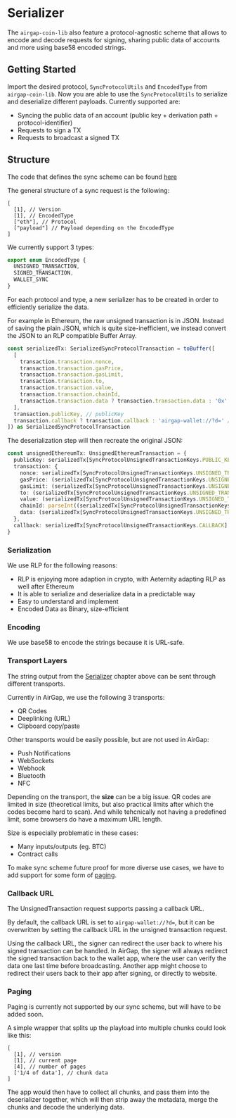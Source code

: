 # Serializer

The `airgap-coin-lib` also feature a protocol-agnostic scheme that allows to encode and decode requests for signing, sharing public data of accounts and more using base58 encoded strings.

## Getting Started

Import the desired protocol, `SyncProtocolUtils` and `EncodedType` from `airgap-coin-lib`. Now you are able to use the `SyncProtocolUtils` to serialize and deserialize different payloads. Currently supported are:

- Syncing the public data of an account (public key + derivation path + protocol-identifier)
- Requests to sign a TX
- Requests to broadcast a signed TX

## Structure

The code that defines the sync scheme can be found [here](https://github.com/airgap-it/airgap-coin-lib/blob/master/src/serializer/serializer.ts)

The general structure of a sync request is the following:

```rlp
[
  [1], // Version
  [1], // EncodedType
  ["eth"], // Protocol
  ["payload"] // Payload depending on the EncodedType
]
```

We currently support 3 types:

```typescript
export enum EncodedType {
  UNSIGNED_TRANSACTION,
  SIGNED_TRANSACTION,
  WALLET_SYNC
}
```

For each protocol and type, a new serializer has to be created in order to efficiently serialize the data.

For example in Ethereum, the raw unsigned transaction is in JSON. Instead of saving the plain JSON, which is quite size-inefficient, we instead convert the JSON to an RLP compatible Buffer Array.

```typescript
const serializedTx: SerializedSyncProtocolTransaction = toBuffer([
  [
    transaction.transaction.nonce,
    transaction.transaction.gasPrice,
    transaction.transaction.gasLimit,
    transaction.transaction.to,
    transaction.transaction.value,
    transaction.transaction.chainId,
    transaction.transaction.data ? transaction.transaction.data : '0x' // data is optional, include empty if necessary
  ],
  transaction.publicKey, // publicKey
  transaction.callback ? transaction.callback : 'airgap-wallet://?d=' // callback-scheme
]) as SerializedSyncProtocolTransaction
```

The deserialization step will then recreate the original JSON:

```typescript
const unsignedEthereumTx: UnsignedEthereumTransaction = {
  publicKey: serializedTx[SyncProtocolUnsignedTransactionKeys.PUBLIC_KEY].toString(),
  transaction: {
    nonce: serializedTx[SyncProtocolUnsignedTransactionKeys.UNSIGNED_TRANSACTION][0].toString(),
    gasPrice: (serializedTx[SyncProtocolUnsignedTransactionKeys.UNSIGNED_TRANSACTION][1] as Buffer).toString(),
    gasLimit: (serializedTx[SyncProtocolUnsignedTransactionKeys.UNSIGNED_TRANSACTION][2] as Buffer).toString(),
    to: (serializedTx[SyncProtocolUnsignedTransactionKeys.UNSIGNED_TRANSACTION][3] as Buffer).toString(),
    value: (serializedTx[SyncProtocolUnsignedTransactionKeys.UNSIGNED_TRANSACTION][4] as Buffer).toString(),
    chainId: parseInt((serializedTx[SyncProtocolUnsignedTransactionKeys.UNSIGNED_TRANSACTION][5] as Buffer).toString(), 10),
    data: (serializedTx[SyncProtocolUnsignedTransactionKeys.UNSIGNED_TRANSACTION][6] as Buffer).toString()
  },
  callback: serializedTx[SyncProtocolUnsignedTransactionKeys.CALLBACK].toString()
}
```

### Serialization

We use RLP for the following reasons:

- RLP is enjoying more adaption in crypto, with Aeternity adapting RLP as well after Ethereum
- It is able to serialize and deserialize data in a predictable way
- Easy to understand and implement
- Encoded Data as Binary, size-efficient

### Encoding

We use base58 to encode the strings because it is URL-safe.

### Transport Layers

The string output from the [Serializer](#structure) chapter above can be sent through different transports.

Currently in AirGap, we use the following 3 transports:

- QR Codes
- Deeplinking (URL)
- Clipboard copy/paste

Other transports would be easily possible, but are not used in AirGap:

- Push Notifications
- WebSockets
- Webhook
- Bluetooth
- NFC

Depending on the transport, the **size** can be a big issue. QR codes are limited in size (theoretical limits, but also practical limits after which the codes become hard to scan). And while tehcnically not having a predefined limit, some browsers do have a maximum URL length.

Size is especially problematic in these cases:

- Many inputs/outputs (eg. BTC)
- Contract calls

To make sync scheme future proof for more diverse use cases, we have to add support for some form of [paging](#paging).

### Callback URL

The UnsignedTransaction request supports passing a callback URL.

By default, the callback URL is set to `airgap-wallet://?d=`, but it can be overwritten by setting the callback URL in the unsigned transaction request.

Using the callback URL, the signer can redirect the user back to where his signed transaction can be handled. In AirGap, the signer will always redirect the signed transaction back to the wallet app, where the user can verify the data one last time before broadcasting. Another app might choose to redirect their users back to their app after signing, or directly to website.

### Paging

Paging is currently not supported by our sync scheme, but will have to be added soon.

A simple wrapper that splits up the playload into multiple chunks could look like this:

```rlp
[
  [1], // version
  [1], // current page
  [4], // number of pages
  ['1/4 of data'], // chunk data
]
```

The app would then have to collect all chunks, and pass them into the deserializer together, which will then strip away the metadata, merge the chunks and decode the underlying data.
